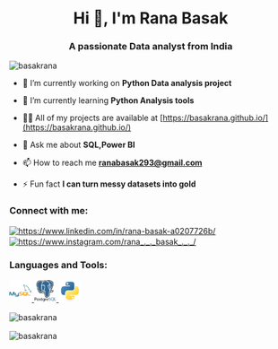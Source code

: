 <h1 align="center">Hi 👋, I'm Rana Basak</h1>
<h3 align="center">A passionate Data analyst from India</h3>

<p align="left"> <img src="https://komarev.com/ghpvc/?username=basakrana&label=Profile%20views&color=0e75b6&style=flat" alt="basakrana" /> </p>

- 🔭 I’m currently working on **Python Data analysis project**

- 🌱 I’m currently learning **Python Analysis tools**

- 👨‍💻 All of my projects are available at [https://basakrana.github.io/](https://basakrana.github.io/)

- 💬 Ask me about **SQL,Power BI**

- 📫 How to reach me **ranabasak293@gmail.com**

- ⚡ Fun fact **I can turn messy datasets into gold**

<h3 align="left">Connect with me:</h3>
<p align="left">
<a href="https://linkedin.com/in/https://www.linkedin.com/in/rana-basak-a0207726b/" target="blank"><img align="center" src="https://raw.githubusercontent.com/rahuldkjain/github-profile-readme-generator/master/src/images/icons/Social/linked-in-alt.svg" alt="https://www.linkedin.com/in/rana-basak-a0207726b/" height="30" width="40" /></a>
<a href="https://instagram.com/https://www.instagram.com/rana_._._basak_._._/" target="blank"><img align="center" src="https://raw.githubusercontent.com/rahuldkjain/github-profile-readme-generator/master/src/images/icons/Social/instagram.svg" alt="https://www.instagram.com/rana_._._basak_._._/" height="30" width="40" /></a>
</p>

<h3 align="left">Languages and Tools:</h3>
<p align="left"> <a href="https://www.mysql.com/" target="_blank" rel="noreferrer"> <img src="https://raw.githubusercontent.com/devicons/devicon/master/icons/mysql/mysql-original-wordmark.svg" alt="mysql" width="40" height="40"/> </a> <a href="https://www.postgresql.org" target="_blank" rel="noreferrer"> <img src="https://raw.githubusercontent.com/devicons/devicon/master/icons/postgresql/postgresql-original-wordmark.svg" alt="postgresql" width="40" height="40"/> </a> <a href="https://www.python.org" target="_blank" rel="noreferrer"> <img src="https://raw.githubusercontent.com/devicons/devicon/master/icons/python/python-original.svg" alt="python" width="40" height="40"/> </a> </p>

<p><img align="center" src="https://github-readme-stats.vercel.app/api/top-langs?username=basakrana&show_icons=true&locale=en&layout=compact" alt="basakrana" /></p>

<p><img align="center" src="https://github-readme-streak-stats.herokuapp.com/?user=basakrana&" alt="basakrana" /></p>
